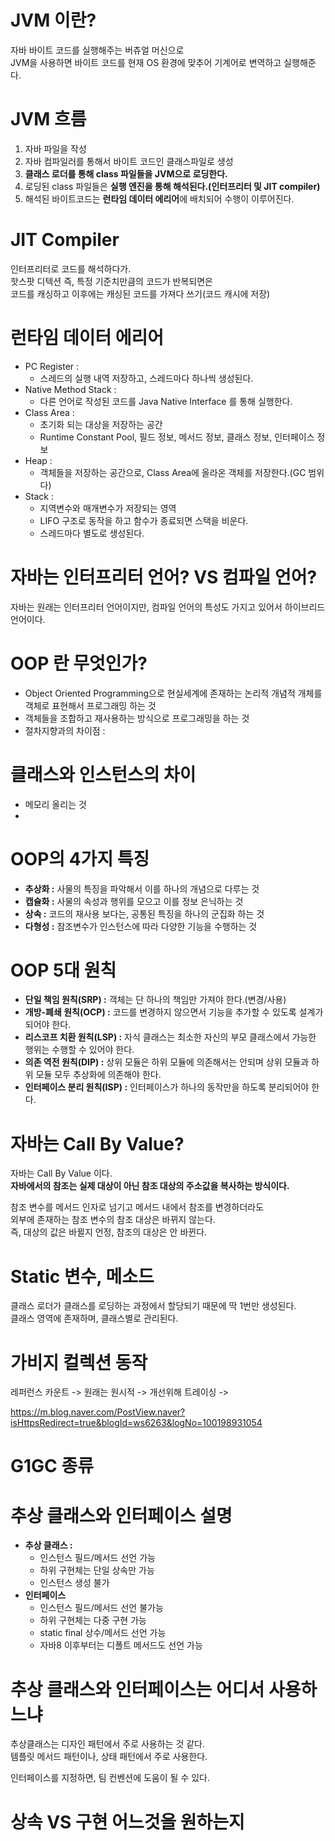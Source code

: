 # JVM 이란?     
                              
자바 바이트 코드를 실행해주는 버츄얼 머신으로                  
JVM을 사용하면 바이트 코드를 현재 OS 환경에 맞추어 기계어로 변역하고 실행해준다.             

# JVM 흐름 

1. 자바 파일을 작성   
2. 자바 컴파일러를 통해서 바이트 코드인 클래스파일로 생성   
3. **클래스 로더를 통해 class 파일들을 JVM으로 로딩한다.**   
4. 로딩된 class 파일들은 **실행 엔진을 통해 해석된다.(인터프리터 및 JIT compiler)**   
5. 해석된 바이트코드는 **런타임 데이터 에리어**에 배치되어 수행이 이루어진다.

# JIT Compiler   
               
인터프리터로 코드를 해석하다가.           
핫스팟 디텍션 즉, 특정 기준치만큼의 코드가 반복되면은     
코드를 캐싱하고 이후에는 캐싱된 코드를 가져다 쓰기(코드 캐시에 저장)       
 
# 런타임 데이터 에리어 
      
* PC Register : 
    * 스레드의 실행 내역 저장하고, 스레드마다 하나씩 생성된다.        
* Native Method Stack : 
    * 다른 언어로 작성된 코드를 Java Native Interface 를 통해 실행한다. 
* Class Area : 
    * 초기화 되는 대상을 저장하는 공간  
    * Runtime Constant Pool, 필드 정보, 메서드 정보, 클래스 정보, 인터페이스 정보 
* Heap : 
    * 객체들을 저장하는 공간으로, Class Area에 올라온 객체를 저장한다.(GC 범위다)    
* Stack : 
    * 지역변수와 매개변수가 저장되는 영역    
    * LIFO 구조로 동작을 하고 함수가 종료되면 스택을 비운다.     
    * 스레드마다 별도로 생성된다.    

# 자바는 인터프리터 언어? VS 컴파일 언어?    

자바는 원래는 인터프리터 언어이지만, 컴파일 언어의 특성도 가지고 있어서 하이브리드 언어이다.   

# OOP 란 무엇인가?   

* Object Oriented Programming으로 현실세계에 존재하는 논리적 개념적 개체를 객체로 표현해서 프로그래밍 하는 것    
* 객체들을 조합하고 재사용하는 방식으로 프로그래밍을 하는 것   
* 절차지향과의 차이점 :    

# 클래스와 인스턴스의 차이 
   
* 메모리 올리는 것 
* 

# OOP의 4가지 특징
  
* **추상화 :** 사물의 특징을 파악해서 이를 하나의 개념으로 다루는 것      
* **캡슐화 :** 사물의 속성과 행위를 모으고 이를 정보 은닉하는 것           
* **상속 :** 코드의 재사용 보다는, 공통된 특징을 하나의 군집화 하는 것        
* **다형성 :** 참조변수가 인스턴스에 따라 다양한 기능을 수행하는 것      

# OOP 5대 원칙 
      
* **단일 책임 원칙(SRP) :** 객체는 단 하나의 책임만 가져야 한다.(변경/사용)      
* **개방-폐쇄 원칙(OCP) :** 코드를 변경하지 않으면서 기능을 추가할 수 있도록 설계가 되어야 한다.  
* **리스코프 치환 원칙(LSP) :** 자식 클래스는 최소한 자신의 부모 클래스에서 가능한 행위는 수행할 수 있어야 한다.    
* **의존 역전 원칙(DIP) :** 상위 모듈은 하위 모듈에 의존해서는 안되며 상위 모듈과 하위 모듈 모두 추상화에 의존해야 한다.     
* **인터페이스 분리 원칙(ISP) :** 인터페이스가 하나의 동작만을 하도록 분리되어야 한다.   

# 자바는 Call By Value?     
자바는 Call By Value 이다.                       
**자바에서의 참조는 실제 대상이 아닌 참조 대상의 주소값을 복사하는 방식이다.**       
     
참조 변수를 메서드 인자로 넘기고 메서드 내에서 참조를 변경하더라도         
외부에 존재하는 참조 변수의 참조 대상은 바뀌지 않는다.      
즉, 대상의 값은 바뀔지 언정, 참조의 대상은 안 바뀐다.   

# Static 변수, 메소드 
  
클래스 로더가 클래스를 로딩하는 과정에서 할당되기 때문에 딱 1번만 생성된다.    
클래스 영역에 존재하며, 클래스별로 관리된다.     
  
# 가비지 컬렉션 동작 
레퍼런스 카운트 -> 원래는 원시적 -> 개선위해 트레이싱 ->   

https://m.blog.naver.com/PostView.naver?isHttpsRedirect=true&blogId=ws6263&logNo=100198931054   

# G1GC 종류  

# 추상 클래스와 인터페이스 설명 

* **추상 클래스 :**
    * 인스턴스 필드/메서드 선언 가능  
    * 하위 구현체는 단일 상속만 가능       
    * 인스턴스 생성 불가    
* **인터페이스** 
    * 인스턴스 필드/메서드 선언 불가능
    * 하위 구현체는 다중 구현 가능
    * static final 상수/메서드 선언 가능
    * 자바8 이후부터는 디폴트 메서드도 선언 가능    
    
# 추상 클래스와 인터페이스는 어디서 사용하느냐   
   
추상클래스는 디자인 패턴에서 주로 사용하는 것 같다.         
템플릿 메서드 패턴이나, 상태 패턴에서 주로 사용한다.      
   
     
인터페이스를 지정하면, 팀 컨벤션에 도움이 될 수 있다.     



# 상속 VS 구현 어느것을 원하는지  
